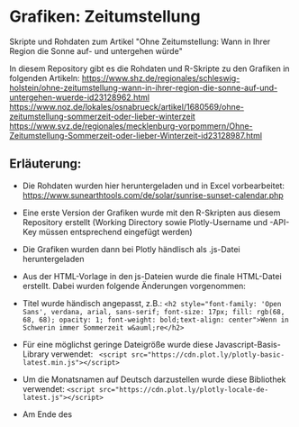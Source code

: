 # Grafiken: Zeitumstellung
Skripte und Rohdaten zum Artikel "Ohne Zeitumstellung: Wann in Ihrer Region die Sonne auf- und untergehen würde"

In diesem Repository gibt es die Rohdaten und R-Skripte zu den Grafiken in folgenden Artikeln:
https://www.shz.de/regionales/schleswig-holstein/ohne-zeitumstellung-wann-in-ihrer-region-die-sonne-auf-und-untergehen-wuerde-id23128962.html
https://www.noz.de/lokales/osnabrueck/artikel/1680569/ohne-zeitumstellung-sommerzeit-oder-lieber-winterzeit
https://www.svz.de/regionales/mecklenburg-vorpommern/Ohne-Zeitumstellung-Sommerzeit-oder-lieber-Winterzeit-id23128987.html

## Erläuterung:

* Die Rohdaten wurden hier heruntergeladen und in Excel vorbearbeitet: https://www.sunearthtools.com/de/solar/sunrise-sunset-calendar.php

* Eine erste Version der Grafiken wurde mit den R-Skripten aus diesem Repository erstellt (Working Directory sowie Plotly-Username und -API-Key müssen entsprechend eingefügt werden)
* Die Grafiken wurden dann bei Plotly händlisch als .js-Datei heruntergeladen
* Aus der HTML-Vorlage in den js-Dateien wurde die finale HTML-Datei erstellt. Dabei wurden folgende Änderungen vorgenommen:
* Titel wurde händisch angepasst, z.B.: 
   `<h2 style="font-family: 'Open Sans', verdana, arial, sans-serif; font-size: 17px; fill: rgb(68, 68, 68); opacity: 1; font-weight: bold;text-align: center">Wenn in Schwerin immer Sommerzeit w&auml;re</h2>`
* Für eine möglichst geringe Dateigröße wurde diese Javascript-Basis-Library verwendet:
     ` <script src="https://cdn.plot.ly/plotly-basic-latest.min.js"></script>`
* Um die Monatsnamen auf Deutsch darzustellen wurde diese Bibliothek verwendet:
      `<script src="https://cdn.plot.ly/plotly-locale-de-latest.js"></script>`
* Am Ende des <script>-Teils wurden folgende Änderungen vorgenommen für die deutschen Spracheinstellungen und damit die Werkzeugleiste in den Plots nicht angezeigt wird:
`Plotly.setPlotConfig({locale: 'de'});
Plotly.plot('plotly-div', 
data, layout, {displayModeBar: false}
  );`


Die Idee für die Visualisierungen stammt aus diesem Artikel von Zeit Online:
https://www.zeit.de/wissen/2018-03/zeitumstellung-sonnenstunden-tageslaengen-sonnenaufgang-untergang-orte



